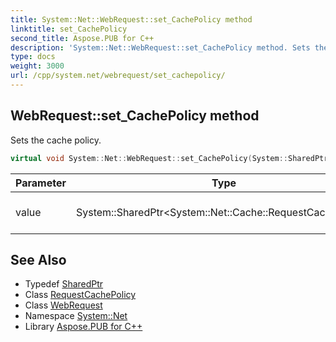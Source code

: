 ```yaml
---
title: System::Net::WebRequest::set_CachePolicy method
linktitle: set_CachePolicy
second_title: Aspose.PUB for C++
description: 'System::Net::WebRequest::set_CachePolicy method. Sets the cache policy in C++.'
type: docs
weight: 3000
url: /cpp/system.net/webrequest/set_cachepolicy/
---
```

## WebRequest::set_CachePolicy method


Sets the cache policy.

```cpp
virtual void System::Net::WebRequest::set_CachePolicy(System::SharedPtr<System::Net::Cache::RequestCachePolicy> value)
```


| Parameter | Type | Description |
| --- | --- | --- |
| value | System::SharedPtr\<System::Net::Cache::RequestCachePolicy\> | The cache policy to set. |

## See Also

* Typedef [SharedPtr](../../../system/sharedptr/)
* Class [RequestCachePolicy](../../../system.net.cache/requestcachepolicy/)
* Class [WebRequest](../)
* Namespace [System::Net](../../)
* Library [Aspose.PUB for C++](../../../)
